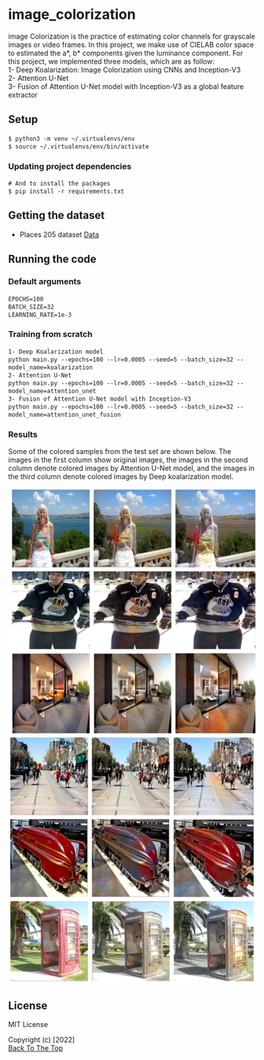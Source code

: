 # image_colorization
image Colorization is the practice of estimating color channels for grayscale images or video frames. In this project, we make use of CIELAB color space to estimated the a*, b* components given the luminance component. For this project, we implemented three models, which are as follow:  
1- Deep Koalarization: Image Colorization using CNNs and Inception-V3   
2- Attention U-Net  
3- Fusion of Attention U-Net model with Inception-V3 as a global feature extractor  

## Setup

```console
$ python3 -m venv ~/.virtualenvs/env
$ source ~/.virtualenvs/env/bin/activate
```

### Updating project dependencies

```console
# And to install the packages
$ pip install -r requirements.txt
```

## Getting the dataset
*  Places 205 dataset [Data](http://places2.csail.mit.edu/download.html)


## Running the code

### Default arguments

```shell
EPOCHS=100
BATCH_SIZE=32
LEARNING_RATE=1e-3
```

### Training from scratch

```shell
1- Deep Koalarization model
python main.py --epochs=100 --lr=0.0005 --seed=5 --batch_size=32 --model_name=koalarization
2- Attention U-Net
python main.py --epochs=100 --lr=0.0005 --seed=5 --batch_size=32 --model_name=attention_unet
3- Fusion of Attention U-Net model with Inception-V3
python main.py --epochs=100 --lr=0.0005 --seed=5 --batch_size=32 --model_name=attention_unet_fusion
```

### Results
Some of the colored samples from the test set are shown below. The images in the first column show original images, the images in the second column denote colored images by Attention U-Net model, and the images in the third column denote colored images by Deep koalarization model.

![samples](https://github.com/shakibyzn/image_colorization/blob/main/images/samples_colored.png)
## License

MIT License

Copyright (c) [2022]    
[Back To The Top](#image_colorization)
